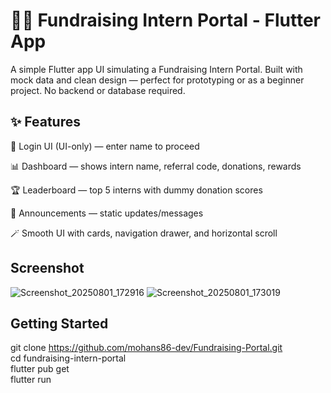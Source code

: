 # 🧑‍💻 Fundraising Intern Portal - Flutter App
A simple Flutter app UI simulating a Fundraising Intern Portal. Built with mock data and clean design — perfect for prototyping or as a beginner project. No backend or database required.

## ✨ Features
🔐 Login UI (UI-only) — enter name to proceed

📊 Dashboard — shows intern name, referral code, donations, rewards

🏆 Leaderboard — top 5 interns with dummy donation scores

📢 Announcements — static updates/messages

🪄 Smooth UI with cards, navigation drawer, and horizontal scroll

## Screenshot
![Screenshot_20250801_172916](https://github.com/user-attachments/assets/660e27ea-84c7-406a-a917-4fc9d81be535)
![Screenshot_20250801_173019](https://github.com/user-attachments/assets/2036e2cc-4969-43fc-99d4-8c8d1fb0ae5e)



## Getting Started
git clone https://github.com/mohans86-dev/Fundraising-Portal.git <br>
cd fundraising-intern-portal <br>
flutter pub get <br>
flutter run

